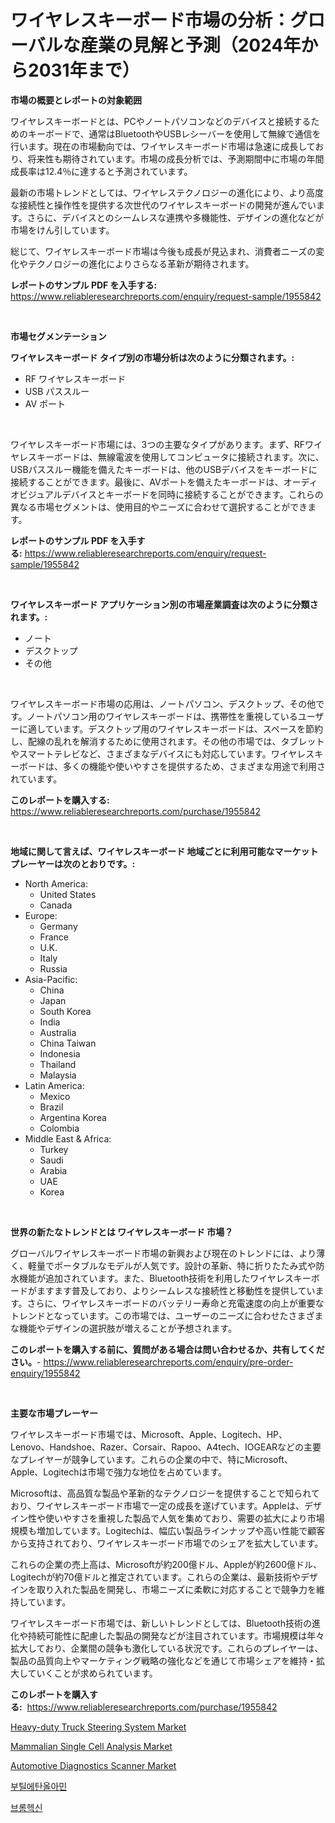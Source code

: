 <p><h1>ワイヤレスキーボード市場の分析：グローバルな産業の見解と予測（2024年から2031年まで）</h1></p><p><strong>市場の概要とレポートの対象範囲</strong></p>
<p><p>ワイヤレスキーボードとは、PCやノートパソコンなどのデバイスと接続するためのキーボードで、通常はBluetoothやUSBレシーバーを使用して無線で通信を行います。現在の市場動向では、ワイヤレスキーボード市場は急速に成長しており、将来性も期待されています。市場の成長分析では、予測期間中に市場の年間成長率は12.4％に達すると予測されています。</p><p>最新の市場トレンドとしては、ワイヤレステクノロジーの進化により、より高度な接続性と操作性を提供する次世代のワイヤレスキーボードの開発が進んでいます。さらに、デバイスとのシームレスな連携や多機能性、デザインの進化などが市場をけん引しています。</p><p>総じて、ワイヤレスキーボード市場は今後も成長が見込まれ、消費者ニーズの変化やテクノロジーの進化によりさらなる革新が期待されます。</p></p>
<p><strong>レポートのサンプル PDF を入手する:</strong> <a href="https://www.reliableresearchreports.com/enquiry/request-sample/1955842">https://www.reliableresearchreports.com/enquiry/request-sample/1955842</a></p>
<p>&nbsp;</p>
<p><strong>市場セグメンテーション</strong></p>
<p><strong>ワイヤレスキーボード タイプ別の市場分析は次のように分類されます。:</strong></p>
<p><ul><li>RF ワイヤレスキーボード</li><li>USB パススルー</li><li>AV ポート</li></ul></p>
<p>&nbsp;</p>
<p><p>ワイヤレスキーボード市場には、3つの主要なタイプがあります。まず、RFワイヤレスキーボードは、無線電波を使用してコンピュータに接続されます。次に、USBパススルー機能を備えたキーボードは、他のUSBデバイスをキーボードに接続することができます。最後に、AVポートを備えたキーボードは、オーディオビジュアルデバイスとキーボードを同時に接続することができます。これらの異なる市場セグメントは、使用目的やニーズに合わせて選択することができます。</p></p>
<p><strong>レポートのサンプル PDF を入手する:</strong>&nbsp;<a href="https://www.reliableresearchreports.com/enquiry/request-sample/1955842">https://www.reliableresearchreports.com/enquiry/request-sample/1955842</a></p>
<p>&nbsp;</p>
<p><strong> ワイヤレスキーボード アプリケーション別の市場産業調査は次のように分類されます。:</strong></p>
<p><ul><li>ノート</li><li>デスクトップ</li><li>その他</li></ul></p>
<p>&nbsp;</p>
<p><p>ワイヤレスキーボード市場の応用は、ノートパソコン、デスクトップ、その他です。ノートパソコン用のワイヤレスキーボードは、携帯性を重視しているユーザーに適しています。デスクトップ用のワイヤレスキーボードは、スペースを節約し、配線の乱れを解消するために使用されます。その他の市場では、タブレットやスマートテレビなど、さまざまなデバイスにも対応しています。ワイヤレスキーボードは、多くの機能や使いやすさを提供するため、さまざまな用途で利用されています。</p></p>
<p><strong>このレポートを購入する:</strong>&nbsp; <a href="https://www.reliableresearchreports.com/purchase/1955842">https://www.reliableresearchreports.com/purchase/1955842</a></p>
<p>&nbsp;</p>
<p><strong>地域に関して言えば、ワイヤレスキーボード 地域ごとに利用可能なマーケットプレーヤーは次のとおりです。:</strong></p>
<p><ul>
    <li>
        North America:
        <ul>
            <li>United States</li>
            <li>Canada</li>
        </ul>
    </li>
    <li>
        Europe:
        <ul>
            <li>Germany</li>
            <li>France</li>
            <li>U.K.</li>
            <li>Italy</li>
            <li>Russia</li>
        </ul>
    </li>
    <li>
        Asia-Pacific:
        <ul>
            <li>China</li>
            <li>Japan</li>
            <li>South Korea</li>
            <li>India</li>
            <li>Australia</li>
            <li>China Taiwan</li>
            <li>Indonesia</li>
            <li>Thailand</li>
            <li>Malaysia</li>
        </ul>
    </li>
    <li>
        Latin America:
        <ul>
            <li>Mexico</li>
            <li>Brazil</li>
            <li>Argentina Korea</li>
            <li>Colombia</li>
        </ul>
    </li>
    <li>
        Middle East & Africa:
        <ul>
            <li>Turkey</li>
            <li>Saudi</li>
            <li>Arabia</li>
            <li>UAE</li>
            <li>Korea</li>
        </ul>
    </li>
    </ul></p>
<p>&nbsp;</p>
<p><strong>世界の新たなトレンドとは ワイヤレスキーボード 市場？</strong></p>
<p><p>グローバルワイヤレスキーボード市場の新興および現在のトレンドには、より薄く、軽量でポータブルなモデルが人気です。設計の革新、特に折りたたみ式や防水機能が追加されています。また、Bluetooth技術を利用したワイヤレスキーボードがますます普及しており、よりシームレスな接続性と移動性を提供しています。さらに、ワイヤレスキーボードのバッテリー寿命と充電速度の向上が重要なトレンドとなっています。この市場では、ユーザーのニーズに合わせたさまざまな機能やデザインの選択肢が増えることが予想されます。</p></p>
<p><strong>このレポートを購入する前に、質問がある場合は問い合わせるか、共有してください。</strong>- <a href="https://www.reliableresearchreports.com/enquiry/pre-order-enquiry/1955842">https://www.reliableresearchreports.com/enquiry/pre-order-enquiry/1955842</a></p>
<p>&nbsp;</p>
<p><strong>主要な市場プレーヤー</strong></p>
<p><p>ワイヤレスキーボード市場では、Microsoft、Apple、Logitech、HP、Lenovo、Handshoe、Razer、Corsair、Rapoo、A4tech、IOGEARなどの主要なプレイヤーが競争しています。これらの企業の中で、特にMicrosoft、Apple、Logitechは市場で強力な地位を占めています。</p><p>Microsoftは、高品質な製品や革新的なテクノロジーを提供することで知られており、ワイヤレスキーボード市場で一定の成長を遂げています。Appleは、デザイン性や使いやすさを重視した製品で人気を集めており、需要の拡大により市場規模も増加しています。Logitechは、幅広い製品ラインナップや高い性能で顧客から支持されており、ワイヤレスキーボード市場でのシェアを拡大しています。</p><p>これらの企業の売上高は、Microsoftが約200億ドル、Appleが約2600億ドル、Logitechが約70億ドルと推定されています。これらの企業は、最新技術やデザインを取り入れた製品を開発し、市場ニーズに柔軟に対応することで競争力を維持しています。</p><p>ワイヤレスキーボード市場では、新しいトレンドとしては、Bluetooth技術の進化や持続可能性に配慮した製品の開発などが注目されています。市場規模は年々拡大しており、企業間の競争も激化している状況です。これらのプレイヤーは、製品の品質向上やマーケティング戦略の強化などを通じて市場シェアを維持・拡大していくことが求められています。</p></p>
<p><strong>このレポートを購入する:</strong>&nbsp;&nbsp;<a href="https://www.reliableresearchreports.com/purchase/1955842">https://www.reliableresearchreports.com/purchase/1955842</a></p>
<p><p><a href="https://view.publitas.com/reportprime-1/heavy-duty-truck-steering-system-market-research-report-unlocks-analysis-on-the-market-financial-status-market-size-and-market-revenue-upto-2030/">Heavy-duty Truck Steering System Market</a></p><p><a href="https://eight-handstand-8fb.notion.site/Mammalian-Single-Cell-Analysis-Market-Provides-Detailed-Segmentation-of-this-Market-based-on-Type-A-adce1692515e4e4fb1fc88de0bd038a7">Mammalian Single Cell Analysis Market</a></p><p><a href="https://view.publitas.com/reportprime-1/automotive-diagnostics-scanner-market-analysis-and-market-size-global-industry-overview-market-segmentation-and-forecast-2023-to-2030/">Automotive Diagnostics Scanner Market</a></p><p><a href="https://github.com/vsr06p4p49/Market-Research-Report-List-1/blob/main/5109727190951.md">부틸에탄올아민</a></p><p><a href="https://github.com/oajzkywllm460/Market-Research-Report-List-1/blob/main/9823678190950.md">브롬헥신</a></p></p>